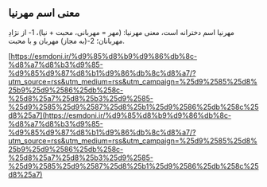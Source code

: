 ## معنی اسم مهرنیا


مهرنیا اسم دخترانه است، معنی مهرنیا: (مهر = مهربانی، محبت + نیا)، 1- از نژادِ مهربانان؛ 2-(به مجاز) مهربان و با محبت.

[https://esmdoni.ir/%d9%85%d8%b9%d9%86%db%8c-%d8%a7%d8%b3%d9%85-%d9%85%d9%87%d8%b1%d9%86%db%8c%d8%a7/?utm_source=rss&utm_medium=rss&utm_campaign=%25d9%2585%25d8%25b9%25d9%2586%25db%258c-%25d8%25a7%25d8%25b3%25d9%2585-%25d9%2585%25d9%2587%25d8%25b1%25d9%2586%25db%258c%25d8%25a7](https://esmdoni.ir/%d9%85%d8%b9%d9%86%db%8c-%d8%a7%d8%b3%d9%85-%d9%85%d9%87%d8%b1%d9%86%db%8c%d8%a7/?utm_source=rss&utm_medium=rss&utm_campaign=%25d9%2585%25d8%25b9%25d9%2586%25db%258c-%25d8%25a7%25d8%25b3%25d9%2585-%25d9%2585%25d9%2587%25d8%25b1%25d9%2586%25db%258c%25d8%25a7) 
